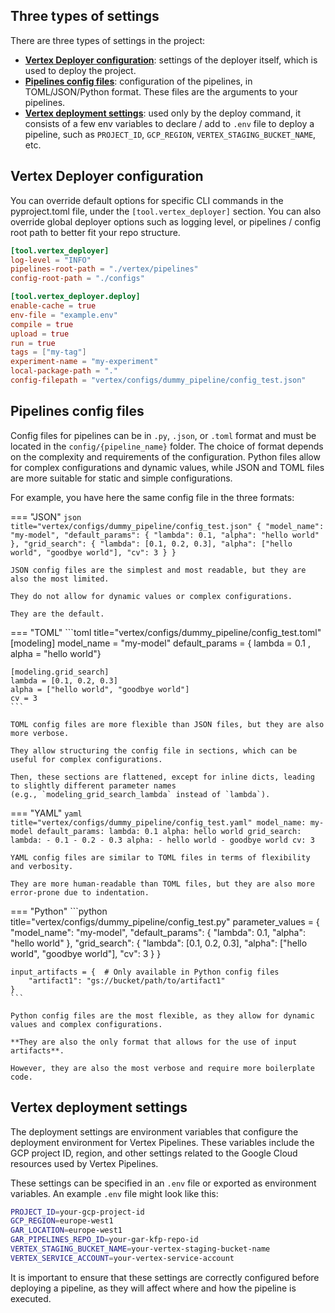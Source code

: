 ## Three types of settings

There are three types of settings in the project:

- [**Vertex Deployer configuration**](#vertex-deployer-configuration): settings of the deployer itself, which is used to deploy the project.
- [**Pipelines config files**](#pipelines-config-files): configuration of the pipelines, in TOML/JSON/Python format. These files are the arguments to your pipelines.
- [**Vertex deployment settings**](#vertex-deployment-settings): used only by the deploy command, it consists of a few env variables to declare / add to `.env` file to deploy a pipeline, such as `PROJECT_ID`, `GCP_REGION`, `VERTEX_STAGING_BUCKET_NAME`, etc.

## Vertex Deployer configuration

You can override default options for specific CLI commands in the pyproject.toml file, under the `[tool.vertex_deployer]` section.
You can also override global deployer options such as logging level, or pipelines / config root path to better fit your repo structure.

```toml title="pyproject.toml"
[tool.vertex_deployer]
log-level = "INFO"
pipelines-root-path = "./vertex/pipelines"
config-root-path = "./configs"

[tool.vertex_deployer.deploy]
enable-cache = true
env-file = "example.env"
compile = true
upload = true
run = true
tags = ["my-tag"]
experiment-name = "my-experiment"
local-package-path = "."
config-filepath = "vertex/configs/dummy_pipeline/config_test.json"
```

## Pipelines config files

Config files for pipelines can be in `.py`, `.json`, or `.toml` format and must be located in the `config/{pipeline_name}` folder.
The choice of format depends on the complexity and requirements of the configuration.
Python files allow for complex configurations and dynamic values, while JSON and TOML files are more suitable for static and simple configurations.

For example, you have here the same config file in the three formats:

=== "JSON"
    ```json title="vertex/configs/dummy_pipeline/config_test.json"
    {
        "model_name": "my-model",
        "default_params": {
            "lambda": 0.1,
            "alpha": "hello world"
        },
        "grid_search": {
            "lambda": [0.1, 0.2, 0.3],
            "alpha": ["hello world", "goodbye world"],
            "cv": 3
        }
    }
    ```

    JSON config files are the simplest and most readable, but they are also the most limited.

    They do not allow for dynamic values or complex configurations.

    They are the default.

=== "TOML"
    ```toml title="vertex/configs/dummy_pipeline/config_test.toml"
    [modeling]
    model_name = "my-model"
    default_params = { lambda = 0.1 , alpha = "hello world"}

    [modeling.grid_search]
    lambda = [0.1, 0.2, 0.3]
    alpha = ["hello world", "goodbye world"]
    cv = 3
    ```

    TOML config files are more flexible than JSON files, but they are also more verbose.

    They allow structuring the config file in sections, which can be useful for complex configurations.

    Then, these sections are flattened, except for inline dicts, leading to slightly different parameter names
    (e.g., `modeling_grid_search_lambda` instead of `lambda`).


=== "YAML"
    ```yaml title="vertex/configs/dummy_pipeline/config_test.yaml"
    model_name: my-model
    default_params:
      lambda: 0.1
      alpha: hello world
    grid_search:
      lambda:
        - 0.1
        - 0.2
        - 0.3
      alpha:
        - hello world
        - goodbye world
      cv: 3
    ```

    YAML config files are similar to TOML files in terms of flexibility and verbosity.

    They are more human-readable than TOML files, but they are also more error-prone due to indentation.


=== "Python"
    ```python title="vertex/configs/dummy_pipeline/config_test.py"
    parameter_values = {
        "model_name": "my-model",
        "default_params": {
            "lambda": 0.1,
            "alpha": "hello world"
        },
        "grid_search": {
            "lambda": [0.1, 0.2, 0.3],
            "alpha": ["hello world", "goodbye world"],
            "cv": 3
        }
    }

    input_artifacts = {  # Only available in Python config files
        "artifact1": "gs://bucket/path/to/artifact1"
    }
    ```

    Python config files are the most flexible, as they allow for dynamic values and complex configurations.

    **They are also the only format that allows for the use of input artifacts**.

    However, they are also the most verbose and require more boilerplate code.

## Vertex deployment settings

The deployment settings are environment variables that configure the deployment environment for Vertex Pipelines.
These variables include the GCP project ID, region, and other settings related to the Google Cloud resources used by Vertex Pipelines.

These settings can be specified in an `.env` file or exported as environment variables. An example `.env` file might look like this:
```bash
PROJECT_ID=your-gcp-project-id
GCP_REGION=europe-west1
GAR_LOCATION=europe-west1
GAR_PIPELINES_REPO_ID=your-gar-kfp-repo-id
VERTEX_STAGING_BUCKET_NAME=your-vertex-staging-bucket-name
VERTEX_SERVICE_ACCOUNT=your-vertex-service-account
```

It is important to ensure that these settings are correctly configured before deploying a pipeline, as they will affect where and how the pipeline is executed.
